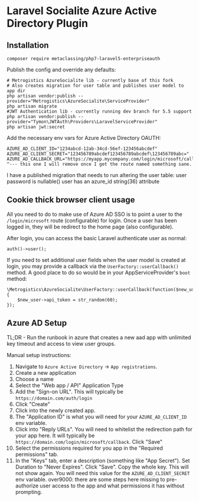 # Laravel Socialite Azure Active Directory Plugin

## Installation

`composer require metaclassing/php7-laravel5-enterpriseauth`

Publish the config and override any defaults:

```
# Metrogistics AzureSocialite lib - currently base of this fork
# Also creates migration for user table and publishes user model to app dir
php artisan vendor:publish --provider="Metrogistics\AzureSocialite\ServiceProvider"
php artisan migrate
#JWT Authentication lib - currently running dev branch for 5.5 support
php artisan vendor:publish --provider="Tymon\JWTAuth\Providers\LaravelServiceProvider"
php artisan jwt:secret
```

Add the necessary env vars for Azure Active Directory OAUTH:

```
AZURE_AD_CLIENT_ID="1234abcd-12ab-34cd-56ef-123456abcdef"
AZURE_AD_CLIENT_SECRET="123456789abcdef123456789abcdef\123456789abc="
AZURE_AD_CALLBACK_URL="https://myapp.mycompany.com/login/microsoft/callback"
^--- this one I will remove once I get the route named something sane.
```

I have a published migration that needs to run altering the user table:
  user password is nullable()
  user has an azure_id string(36) attribute




## Cookie thick browser client usage

All you need to do to make use of Azure AD SSO is to point a user to the `/login/microsoft` route (configurable) for login. Once a user has been logged in, they will be redirect to the home page (also configurable).

After login, you can access the basic Laravel authenticate user as normal:

```
auth()->user();
```

If you need to set additional user fields when the user model is created at login, you may provide a callback via the `UserFactory::userCallback()` method. A good place to do so would be in your AppServiceProvider's `boot` method:

```
\Metrogistics\AzureSocialite\UserFactory::userCallback(function($new_user){
	$new_user->api_token = str_random(60);
});
```

## Azure AD Setup

TL;DR - Run the runbook in azure that creates a new aad app with unlimited key timeout and access to view user groups.

Manual setup instructions:

1. Navigate to `Azure Active Directory` -> `App registrations`.
2. Create a new application
  1. Choose a name
  2. Select the "Web app / API" Application Type
  3. Add the "Sign-on URL". This will typically be `https://domain.com/auth/login`
  4. Click "Create"
3. Click into the newly created app.
4. The "Application ID" is what you will need for your `AZURE_AD_CLIENT_ID` env variable.
5. Click into "Reply URLs". You will need to whitelist the redirection path for your app here. It will typically be `https://domain.com/login/microsoft/callback`. Click "Save"
6. Select the permissions required for you app in the "Required permissions" tab.
8. In the "Keys" tab, enter a description (something like "App Secret"). Set Duration to "Never Expires". Click "Save". Copy the whole key. This will not show again. You will need this value for the `AZURE_AD_CLIENT_SECRET` env variable.
over9000: there are some steps here missing to pre-authorize user access to the app and what permissions it has without prompting.
